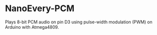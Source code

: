 # NanoEvery-PCM
Plays 8-bit PCM audio on pin D3 using pulse-width modulation (PWM) on Arduino with Atmega4809.
